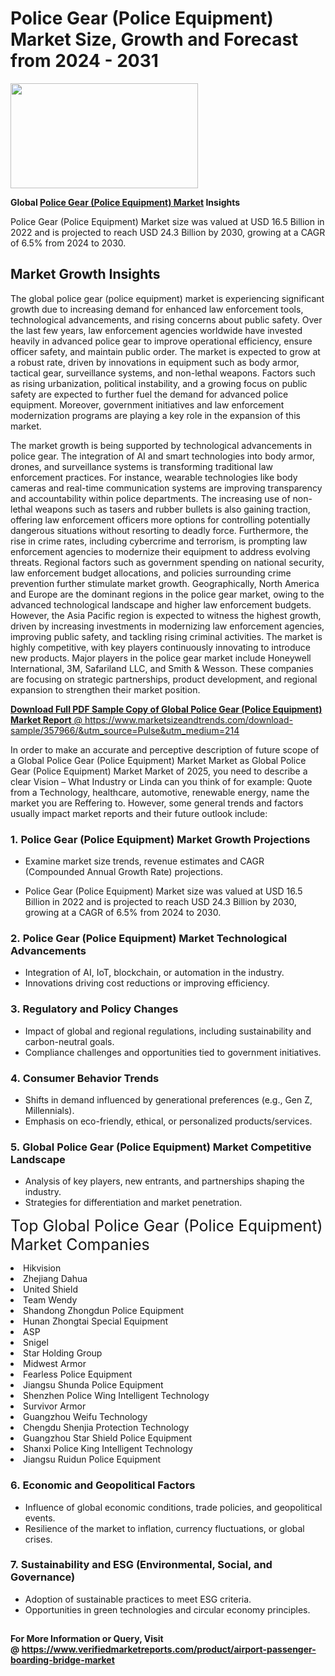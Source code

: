<H1>Police Gear (Police Equipment) Market Size, Growth and Forecast from 2024 - 2031</H1><img class="aligncenter size-medium wp-image-584254" src="https://thirdeyenews.in/wp-content/uploads/2024/09/Global-Market-Research-300x168.jpeg" alt="" width="300" height="168" /><p><strong>Global&nbsp;<a href="https://www.marketsizeandtrends.com/download-sample/357966/&amp;utm_source=Pulse&amp;utm_medium=214">Police Gear (Police Equipment) Market</a> Insights</strong></p><p>Police Gear (Police Equipment) Market size was valued at USD 16.5 Billion in 2022 and is projected to reach USD 24.3 Billion by 2030, growing at a CAGR of 6.5% from 2024 to 2030.</p><p><h2>Market Growth Insights</h2> <p>The global police gear (police equipment) market is experiencing significant growth due to increasing demand for enhanced law enforcement tools, technological advancements, and rising concerns about public safety. Over the last few years, law enforcement agencies worldwide have invested heavily in advanced police gear to improve operational efficiency, ensure officer safety, and maintain public order. The market is expected to grow at a robust rate, driven by innovations in equipment such as body armor, tactical gear, surveillance systems, and non-lethal weapons. Factors such as rising urbanization, political instability, and a growing focus on public safety are expected to further fuel the demand for advanced police equipment. Moreover, government initiatives and law enforcement modernization programs are playing a key role in the expansion of this market.</p> <p><a href="#"></a></p> <p>The market growth is being supported by technological advancements in police gear. The integration of AI and smart technologies into body armor, drones, and surveillance systems is transforming traditional law enforcement practices. For instance, wearable technologies like body cameras and real-time communication systems are improving transparency and accountability within police departments. The increasing use of non-lethal weapons such as tasers and rubber bullets is also gaining traction, offering law enforcement officers more options for controlling potentially dangerous situations without resorting to deadly force. Furthermore, the rise in crime rates, including cybercrime and terrorism, is prompting law enforcement agencies to modernize their equipment to address evolving threats. Regional factors such as government spending on national security, law enforcement budget allocations, and policies surrounding crime prevention further stimulate market growth. Geographically, North America and Europe are the dominant regions in the police gear market, owing to the advanced technological landscape and higher law enforcement budgets. However, the Asia Pacific region is expected to witness the highest growth, driven by increasing investments in modernizing law enforcement agencies, improving public safety, and tackling rising criminal activities. The market is highly competitive, with key players continuously innovating to introduce new products. Major players in the police gear market include Honeywell International, 3M, Safariland LLC, and Smith & Wesson. These companies are focusing on strategic partnerships, product development, and regional expansion to strengthen their market position. <p><a href="#"></p><p><span class=""><strong>Download Full PDF Sample Copy of Global Police Gear (Police Equipment) Market Report</strong> @ <a href="https://www.marketsizeandtrends.com/download-sample/357966/&amp;utm_source=Pulse&amp;utm_medium=214" target="_blank">https://www.marketsizeandtrends.com/download-sample/357966/&amp;utm_source=Pulse&amp;utm_medium=214</a></span></p><p>In order to make an accurate and perceptive description of future scope of a Global&nbsp;Police Gear (Police Equipment) Market Market as Global&nbsp;Police Gear (Police Equipment) Market Market of 2025, you need to describe a clear Vision &ndash; What Industry or Linda can you think of for example: Quote from a Technology, healthcare, automotive, renewable energy, name the market you are Reffering to. However, some general trends and factors usually impact market reports and their future outlook include:</p><h3>1.&nbsp;<strong>Police Gear (Police Equipment) Market Growth Projections</strong></h3><ul><li>Examine market size trends, revenue estimates and CAGR (Compounded Annual Growth Rate) projections.</li><li><p>Police Gear (Police Equipment) Market size was valued at USD 16.5 Billion in 2022 and is projected to reach USD 24.3 Billion by 2030, growing at a CAGR of 6.5% from 2024 to 2030.</p></li></ul><h3>2.&nbsp;<strong>Police Gear (Police Equipment) Market Technological Advancements</strong></h3><ul><li>Integration of AI, IoT, blockchain, or automation in the industry.</li><li>Innovations driving cost reductions or improving efficiency.</li></ul><h3>3.&nbsp;<strong>Regulatory and Policy Changes</strong></h3><ul><li>Impact of global and regional regulations, including sustainability and carbon-neutral goals.</li><li>Compliance challenges and opportunities tied to government initiatives.</li></ul><h3>4.&nbsp;<strong>Consumer Behavior Trends</strong></h3><ul><li>Shifts in demand influenced by generational preferences (e.g., Gen Z, Millennials).</li><li>Emphasis on eco-friendly, ethical, or personalized products/services.</li></ul><h3>5.&nbsp;<strong>Global Police Gear (Police Equipment) Market Competitive Landscape</strong></h3><ul><li>Analysis of key players, new entrants, and partnerships shaping the industry.</li><li>Strategies for differentiation and market penetration.</li></ul><p data-pm-slice="1 1 []"><span style="color: inherit; font-family: inherit; font-size: 25px;">Top Global Police Gear (Police Equipment) Market Companies</span></p><div class="" data-test-id=""><p><li>Hikvision</li><li> Zhejiang Dahua</li><li> United Shield</li><li> Team Wendy</li><li> Shandong Zhongdun Police Equipment</li><li> Hunan Zhongtai Special Equipment</li><li> ASP</li><li> Snigel</li><li> Star Holding Group</li><li> Midwest Armor</li><li> Fearless Police Equipment</li><li> Jiangsu Shunda Police Equipment</li><li> Shenzhen Police Wing Intelligent Technology</li><li> Survivor Armor</li><li> Guangzhou Weifu Technology</li><li> Chengdu Shenjia Protection Technology</li><li> Guangzhou Star Shield Police Equipment</li><li> Shanxi Police King Intelligent Technology</li><li> Jiangsu Ruidun Police Equipment</li></p></div><h3>6.&nbsp;<strong>Economic and Geopolitical Factors</strong></h3><ul><li>Influence of global economic conditions, trade policies, and geopolitical events.</li><li>Resilience of the market to inflation, currency fluctuations, or global crises.</li></ul><h3>7.&nbsp;<strong>Sustainability and ESG (Environmental, Social, and Governance)</strong></h3><ul><li>Adoption of sustainable practices to meet ESG criteria.</li><li>Opportunities in green technologies and circular economy principles.</li></ul><h2><strong style="font-size: 14px;">For More Information or Query, Visit @&nbsp;</strong><a style="background-color: #ffffff; font-size: 14px;" href="https://www.marketsizeandtrends.com/report/police-gear-police-equipment-market/" target="_blank">https://www.verifiedmarketreports.com/product/airport-passenger-boarding-bridge-market</a></h2>
